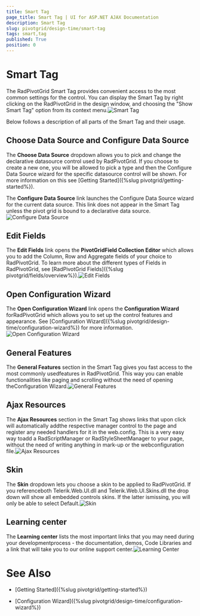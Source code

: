 ```yaml
---
title: Smart Tag
page_title: Smart Tag | UI for ASP.NET AJAX Documentation
description: Smart Tag
slug: pivotgrid/design-time/smart-tag
tags: smart,tag
published: True
position: 0
---
```


# Smart Tag



The RadPivotGrid Smart Tag provides convenient access to the most common settings for the	control. You can display the Smart Tag by right clicking on the RadPivotGrid in the design window,	and choosing the "Show Smart Tag" option from its context menu.![Smart Tag](images/pivotgrid-design-time-smarttag.png)

Below follows a description of all parts	of the Smart Tag and their usage.

## Choose Data Source and Configure Data Source

The __Choose Data Source__ dropdown allows you to pick and change the declarative datasource control used by RadPivotGrid. If you choose to create a new one, you will be allowed to pick a type and then the Configure Data Source wizard for the specific datasource control will be shown. For more information on this see [Getting Started]({%slug pivotgrid/getting-started%}).

The __Configure Data Source__ link launches the Configure Data Source wizard for the current data source. This link does not appear in the Smart Tag unless the pivot grid is bound to a declarative data source.![Configure Data Source](images/pivotgrid-design-time-smarttag_1.png)

## Edit Fields

The __Edit Fields__ link opens the __PivotGridField Collection Editor__ which allows you to add the Column, Row and Aggregate fields of your choice to RadPivotGrid. To learn more about the different types of Fields in RadPivotGrid, see [RadPivotGrid Fields]({%slug pivotgrid/fields/overview%}).![Edit Fields](images/pivotgrid-design-time-smarttag_2.png)

## Open Configuration Wizard

The __Open Configuration Wizard__ link opens the __Configuration Wizard__ forRadPivotGrid which allows you to set up the control features and appearance. See [Configuration Wizard]({%slug pivotgrid/design-time/configuration-wizard%}) for more information.![Open Configuration Wizard](images/pivotgrid-design-time-smarttag_3.png)

## General Features

The __General Features__ section in the Smart Tag gives you fast access to the most commonly usedfeatures in RadPivotGrid. This way you can enable functionalities like paging and scrolling without the need of opening theConfiguration Wizard.![General Features](images/pivotgrid-design-time-smarttag_4.png)

## Ajax Resources

The __Ajax Resources__ section in the Smart Tag shows links that upon click will automatically addthe respective manager control to the page and register any needed handlers for it in the web.config. This is a very easy way toadd a RadScriptManager or RadStyleSheetManager to your page, without the need of writing anything in mark-up or the webconfiguration file.![Ajax Resources](images/pivotgrid-design-time-smarttag_5.png)

## Skin

The __Skin__ dropdown lets you choose a skin to be applied to RadPivotGrid. If you referenceboth Telerik.Web.UI.dll and Telerik.Web.UI.Skins.dll the drop down will show all embedded controls skins. If the latter ismissing, you will only be able to select Default.![Skin](images/pivotgrid-design-time-smarttag_6.png)

## Learning center

The __Learning center__ lists the most important links that you may need during your developmentprocess - the documentation, demos, Code Libraries and a link that will take you to our online support center.![Learning Center](images/pivotgrid-design-time-smarttag_7.png)

# See Also

 * [Getting Started]({%slug pivotgrid/getting-started%})

 * [Configuration Wizard]({%slug pivotgrid/design-time/configuration-wizard%})
